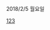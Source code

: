 2018/2/5 월요일
<html>
  <head>
    <body>
      <a href="1.html">123</a>
    </body>
  </head>
</html>
